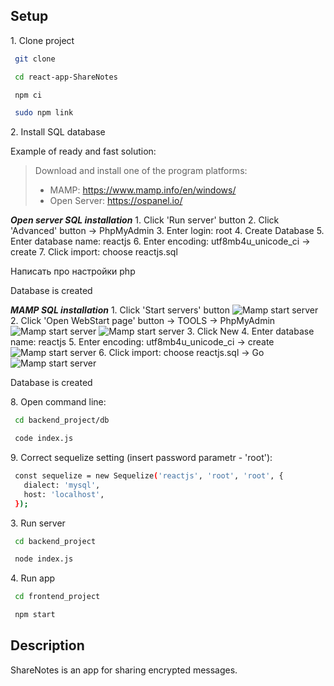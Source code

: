 ## Setup

1\. Clone project
 
  ```sh
   git clone

   cd react-app-ShareNotes

   npm ci

   sudo npm link
  ```

2\. Install SQL database

Example of ready and fast solution: 

> Download and install one of the program platforms: 
>  - MAMP: https://www.mamp.info/en/windows/
>  - Open Server: https://ospanel.io/

***Open server SQL installation***
  1\. Click 'Run server' button
  2\. Click 'Advanced' button -> PhpMyAdmin
  3\. Enter login: root
  4\. Create Database
  5\. Enter database name: reactjs
  6\. Enter encoding: utf8mb4u_unicode_ci -> create
  7\. Click import: choose reactjs.sql

Написать про настройки php

  Database is created

  ***MAMP SQL installation***
  1\. Click 'Start servers' button
  ![Mamp start server](https://github.com/Femalopper/raw/master/images/Mamp_start.png)
  2\. Click 'Open WebStart page' button -> TOOLS -> PhpMyAdmin
  ![Mamp start server](https://github.com/Femalopper/raw/master/images/Mamp_start_page.png)
  ![Mamp start server](https://github.com/Femalopper/raw/master/images/Mamp_phpmyadmin.png)
  3\. Click New
  4\. Enter database name: reactjs
  5\. Enter encoding: utf8mb4u_unicode_ci -> create
  ![Mamp start server](https://github.com/Femalopper/raw/master/images/Mamp_create_Database.png)
  6\. Click import: choose reactjs.sql -> Go
  ![Mamp start server](https://github.com/Femalopper/raw/master/images/Mamp_create_Database2.png)

  Database is created

  8\. Open command line:
  ```sh
   cd backend_project/db

   code index.js
  ```
  9\. Correct sequelize setting (insert password parametr - 'root'):
  ```sh
   const sequelize = new Sequelize('reactjs', 'root', 'root', {
     dialect: 'mysql',
     host: 'localhost',
   });
  ```

3\. Run server

  ```sh
   cd backend_project

   node index.js
  ```

4\. Run app

  ```sh
   cd frontend_project

   npm start
  ```

## Description
ShareNotes is an app for sharing encrypted messages. 